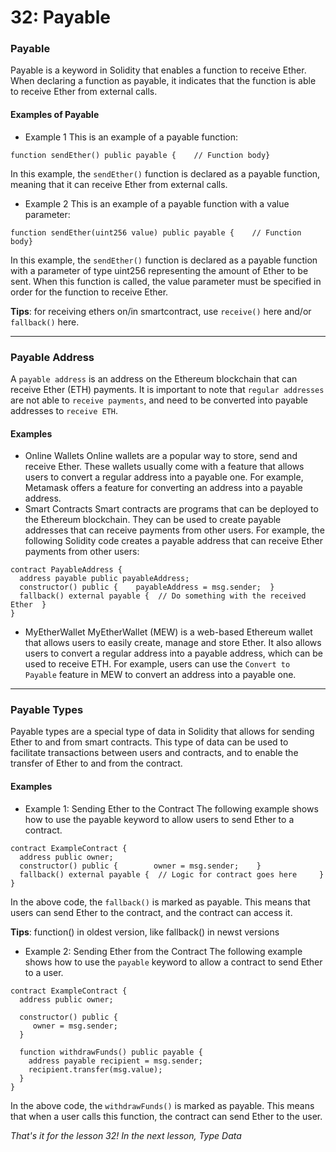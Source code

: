 # 32: Payable

### Payable

Payable is a keyword in Solidity that enables a function to receive Ether. When declaring a function as payable, it indicates that the function is able to receive Ether from external calls.

#### Examples of Payable

* Example 1 This is an example of a payable function:

```solidity
function sendEther() public payable {    // Function body}
```

In this example, the `sendEther()` function is declared as a payable function, meaning that it can receive Ether from external calls.

* Example 2 This is an example of a payable function with a value parameter:

```solidity
function sendEther(uint256 value) public payable {    // Function body}
```

In this example, the `sendEther()` function is declared as a payable function with a parameter of type uint256 representing the amount of Ether to be sent. When this function is called, the value parameter must be specified in order for the function to receive Ether.

**Tips**: for receiving ethers on/in smartcontract, use `receive()` here and/or `fallback()` here.

***

### Payable Address

A `payable address` is an address on the Ethereum blockchain that can receive Ether (ETH) payments. It is important to note that `regular addresses` are not able to `receive payments`, and need to be converted into payable addresses to `receive ETH`.

#### Examples

* Online Wallets Online wallets are a popular way to store, send and receive Ether. These wallets usually come with a feature that allows users to convert a regular address into a payable one. For example, Metamask offers a feature for converting an address into a payable address.
* Smart Contracts Smart contracts are programs that can be deployed to the Ethereum blockchain. They can be used to create payable addresses that can receive payments from other users. For example, the following Solidity code creates a payable address that can receive Ether payments from other users:

```solidity
contract PayableAddress {  
  address payable public payableAddress; 
  constructor() public {    payableAddress = msg.sender;  } 
  fallback() external payable {  // Do something with the received Ether  }
}
```

* MyEtherWallet MyEtherWallet (MEW) is a web-based Ethereum wallet that allows users to easily create, manage and store Ether. It also allows users to convert a regular address into a payable address, which can be used to receive ETH. For example, users can use the `Convert to Payable` feature in MEW to convert an address into a payable one.

***

### Payable Types

Payable types are a special type of data in Solidity that allows for sending Ether to and from smart contracts. This type of data can be used to facilitate transactions between users and contracts, and to enable the transfer of Ether to and from the contract.

#### Examples

* Example 1: Sending Ether to the Contract The following example shows how to use the payable keyword to allow users to send Ether to a contract.

```solidity
contract ExampleContract {    
  address public owner;        
  constructor() public {        owner = msg.sender;    }        
  fallback() external payable {  // Logic for contract goes here     }
}
```

In the above code, the `fallback()` is marked as payable. This means that users can send Ether to the contract, and the contract can access it.

**Tips**: function() in oldest version, like fallback() in newst versions

* Example 2: Sending Ether from the Contract The following example shows how to use the `payable` keyword to allow a contract to send Ether to a user.

```solidity
contract ExampleContract {    
  address public owner;    

  constructor() public {       
     owner = msg.sender;    
  }   

  function withdrawFunds() public payable {        
    address payable recipient = msg.sender;        
    recipient.transfer(msg.value);     
  }
}
```

In the above code, the `withdrawFunds()` is marked as payable. This means that when a user calls this function, the contract can send Ether to the user.

_That's it for the lesson 32! In the next lesson, Type Data_
